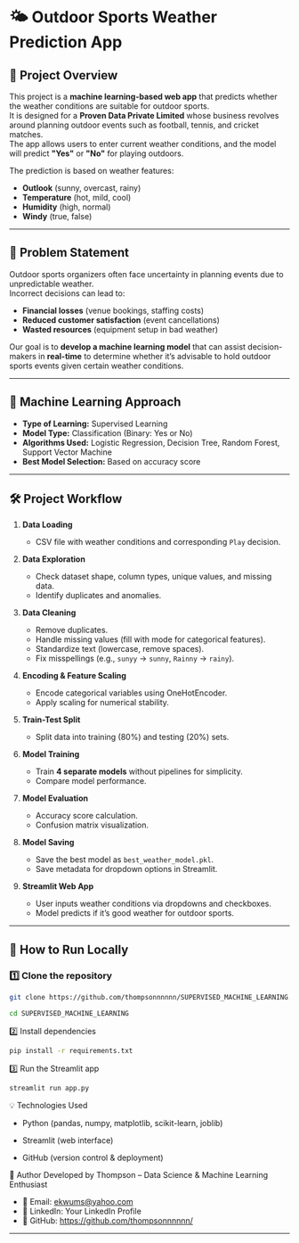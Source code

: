 # 🌤️ Outdoor Sports Weather Prediction App

## 📌 Project Overview
This project is a **machine learning-based web app** that predicts whether the weather conditions are suitable for outdoor sports.  
It is designed for a **Proven Data Private Limited** whose business revolves around planning outdoor events such as football, tennis, and cricket matches.  
The app allows users to enter current weather conditions, and the model will predict **"Yes"** or **"No"** for playing outdoors.

The prediction is based on weather features:
- **Outlook** (sunny, overcast, rainy)
- **Temperature** (hot, mild, cool)
- **Humidity** (high, normal)
- **Windy** (true, false)

---

## 🎯 Problem Statement
Outdoor sports organizers often face uncertainty in planning events due to unpredictable weather.  
Incorrect decisions can lead to:
- **Financial losses** (venue bookings, staffing costs)
- **Reduced customer satisfaction** (event cancellations)
- **Wasted resources** (equipment setup in bad weather)

Our goal is to **develop a machine learning model** that can assist decision-makers in **real-time** to determine whether it’s advisable to hold outdoor sports events given certain weather conditions.

---

## 🧠 Machine Learning Approach
- **Type of Learning:** Supervised Learning  
- **Model Type:** Classification (Binary: Yes or No)  
- **Algorithms Used:** Logistic Regression, Decision Tree, Random Forest, Support Vector Machine  
- **Best Model Selection:** Based on accuracy score

---

## 🛠️ Project Workflow
1. **Data Loading**
   - CSV file with weather conditions and corresponding `Play` decision.

2. **Data Exploration**
   - Check dataset shape, column types, unique values, and missing data.
   - Identify duplicates and anomalies.

3. **Data Cleaning**
   - Remove duplicates.
   - Handle missing values (fill with mode for categorical features).
   - Standardize text (lowercase, remove spaces).
   - Fix misspellings (e.g., `sunyy` → `sunny`, `Rainny` → `rainy`).

4. **Encoding & Feature Scaling**
   - Encode categorical variables using OneHotEncoder.
   - Apply scaling for numerical stability.

5. **Train-Test Split**
   - Split data into training (80%) and testing (20%) sets.

6. **Model Training**
   - Train **4 separate models** without pipelines for simplicity.
   - Compare model performance.

7. **Model Evaluation**
   - Accuracy score calculation.
   - Confusion matrix visualization.

8. **Model Saving**
   - Save the best model as `best_weather_model.pkl`.
   - Save metadata for dropdown options in Streamlit.

9. **Streamlit Web App**
   - User inputs weather conditions via dropdowns and checkboxes.
   - Model predicts if it’s good weather for outdoor sports.


---

## 🚀 How to Run Locally

### 1️⃣ Clone the repository
```bash
git clone https://github.com/thompsonnnnnn/SUPERVISED_MACHINE_LEARNING.git
```
```bash
cd SUPERVISED_MACHINE_LEARNING
```
2️⃣ Install dependencies
```bash
pip install -r requirements.txt
```
3️⃣ Run the Streamlit app
```bash
streamlit run app.py
```

💡 Technologies Used
* Python (pandas, numpy, matplotlib, scikit-learn, joblib)

* Streamlit (web interface)

* GitHub (version control & deployment)

👤 Author
Developed by Thompson – Data Science & Machine Learning Enthusiast
* 📧 Email: ekwums@yahoo.com
* 🔗 LinkedIn: Your LinkedIn Profile
* 🐙 GitHub: https://github.com/thompsonnnnnn/


---